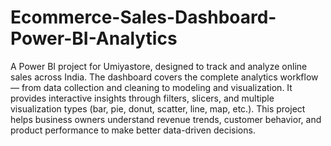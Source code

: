 # Ecommerce-Sales-Dashboard-Power-BI-Analytics
A Power BI project for Umiyastore, designed to track and analyze online sales across India. The dashboard covers the complete analytics workflow — from data collection and cleaning to modeling and visualization. It provides interactive insights through filters, slicers, and multiple visualization types (bar, pie, donut, scatter, line, map, etc.). This project helps business owners understand revenue trends, customer behavior, and product performance to make better data-driven decisions.
